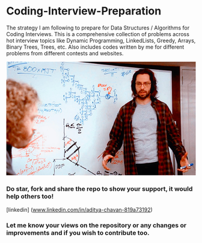 # Coding-Interview-Preparation

The strategy I am following to prepare for Data Structures / Algorithms for Coding Interviews. This is a comprehensive collection of problems across hot interview topics like Dynamic Programming, LinkedLists, Greedy, Arrays, Binary Trees, Trees, etc. Also includes codes written by me for different problems from different contests and websites.

<img src="Gilfoyle.png">

### Do star, fork and share the repo to show your support, it would help others too!

[linkedin] (www.linkedin.com/in/aditya-chavan-819a73192)

### Let me know your views on the repository or any changes or improvements and if you wish to contribute too.
